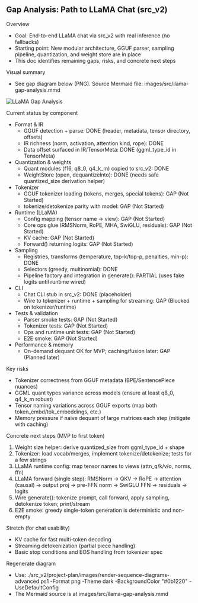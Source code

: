 ## Gap Analysis: Path to LLaMA Chat (src_v2)

Overview
- Goal: End-to-end LLaMA chat via src_v2 with real inference (no fallbacks)
- Starting point: New modular architecture, GGUF parser, sampling pipeline, quantization, and weight store are in place
- This doc identifies remaining gaps, risks, and concrete next steps

Visual summary
- See gap diagram below (PNG). Source Mermaid file: images/src/llama-gap-analysis.mmd

![LLaMA Gap Analysis](images/llama-gap-analysis.png)

Current status by component
- Format & IR
  - GGUF detection + parse: DONE (header, metadata, tensor directory, offsets)
  - IR richness (norm, activation, attention kind, rope): DONE
  - Data offset surfaced in IR/TensorMeta: DONE (ggml_type_id in TensorMeta)
- Quantization & weights
  - Quant modules (f16, q8_0, q4_k_m) copied to src_v2: DONE
  - WeightStore (open, dequantizeInto): DONE (needs safe quantized_size derivation helper)
- Tokenizer
  - GGUF tokenizer loading (tokens, merges, special tokens): GAP (Not Started)
  - tokenize/detokenize parity with model: GAP (Not Started)
- Runtime (LLaMA)
  - Config mapping (tensor name -> view): GAP (Not Started)
  - Core ops glue (RMSNorm, RoPE, MHA, SwiGLU, residuals): GAP (Not Started)
  - KV cache: GAP (Not Started)
  - Forward() returning logits: GAP (Not Started)
- Sampling
  - Registries, transforms (temperature, top-k/top-p, penalties, min-p): DONE
  - Selectors (greedy, multinomial): DONE
  - Pipeline factory and integration in generate(): PARTIAL (uses fake logits until runtime wired)
- CLI
  - Chat CLI stub in src_v2: DONE (placeholder)
  - Wire to tokenizer + runtime + sampling for streaming: GAP (Blocked on tokenizer/runtime)
- Tests & validation
  - Parser smoke tests: GAP (Not Started)
  - Tokenizer tests: GAP (Not Started)
  - Ops and runtime unit tests: GAP (Not Started)
  - E2E smoke: GAP (Not Started)
- Performance & memory
  - On-demand dequant OK for MVP; caching/fusion later: GAP (Planned later)

Key risks
- Tokenizer correctness from GGUF metadata (BPE/SentencePiece nuances)
- GGML quant types variance across models (ensure at least q8_0, q4_k_m robust)
- Tensor naming variations across GGUF exports (map both token_embd/tok_embeddings, etc.)
- Memory pressure if naive dequant of large matrices each step (mitigate with caching)

Concrete next steps (MVP to first token)
1) Weight size helper: derive quantized_size from ggml_type_id + shape
2) Tokenizer: load vocab/merges, implement tokenize/detokenize; tests for a few strings
3) LLaMA runtime config: map tensor names to views (attn_q/k/v/o, norms, ffn)
4) LLaMA forward (single step): RMSNorm → QKV → RoPE → attention (causal) → output proj → pre-FFN norm → SwiGLU FFN → residuals → logits
5) Wire generate(): tokenize prompt, call forward, apply sampling, detokenize token; print/stream
6) E2E smoke: greedy single-token generation is deterministic and non-empty

Stretch (for chat usability)
- KV cache for fast multi-token decoding
- Streaming detokenization (partial piece handling)
- Basic stop conditions and EOS handling from tokenizer spec

Regenerate diagram
- Use: ./src_v2/project-plan/images/render-sequence-diagrams-advanced.ps1 -Format png -Theme dark -BackgroundColor "#0b1220" -UseDefaultConfig
- The Mermaid source is at images/src/llama-gap-analysis.mmd

